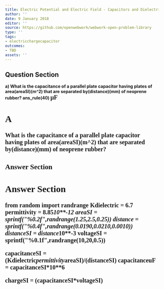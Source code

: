```yaml
---
title: Electric Potential and Electric Field - Capacitors and Dielectrics
author: ''
date: 9 January 2018
editor: ''
source: https://github.com/openwebwork/webwork-open-problem-library
type: ''
tags:
- electricchargecapacitor
outcomes:
- TBD
assets: ''
---
```


## Question Section 

<b>
a) What is the capacitance of a parallel plate capacitor having plates of area(areaSI)(m^2) that are separated by(distance)(mm) of neoprene rubber?
ans_rule(40) <span style="font-family: 'Times'; Font-size: 20px";>&mu;F<span>

## A
What is the capacitance of a parallel plate capacitor having plates of area(areaSI)(m^2) that are separated by(distance)(mm) of neoprene rubber?
### Answer Section


## Answer Section

from random import randrange
Kdielectric = 6.7
permittivity = 8.85*10**-12
areaSI = sprintf("%0.2f",randrange(1.25,2.5,0.25))
distance = sprintf("%0.4f",randrange(0.0190,0.0210,0.0010))
distanceSI = distance*10**-3
voltageSI = sprintf("%0.1f",randrange(10,20,0.5))

capacitanceSI = (Kdielectric*permittivity*areaSI)/(distanceSI)
capacitanceuF = capacitanceSI*10**6

chargeSI = (capacitanceSI*voltageSI)